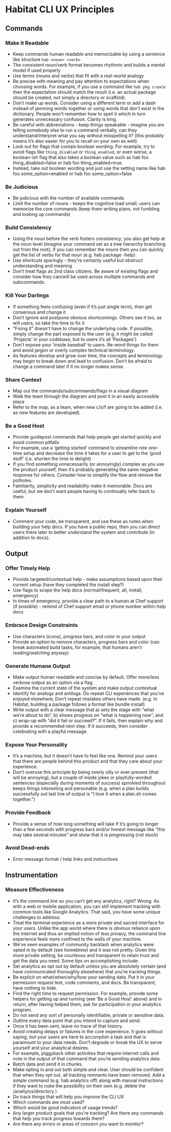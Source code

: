 # Habitat CLI UX Principles

## Commands

### Make it Readable
- Keep commands human readable and memorizable by using a sentence like structure `hab <noun> <verb>`
- The consistent noun/verb format becomes rhythmic and builds a mental model if used properly
- Use terms (nouns and verbs) that fit with a real-world analogy
- Be precise with meaning and pay attention to expectations when choosing words. For example, if you use a command like `hab pkg create` then the expectation should match the result (i.e. an actual package should be created, not simply a directory or scaffold).
- Don’t make up words. Consider using a different term or add a dash instead of jamming words together or using words that don’t exist in the dictionary. People won’t remember how to spell it which in turn generates unnecessary confusion. Clarity is king.
- Be careful with abbreviations - keep things speakable - imagine you are telling somebody else to run a command verbally, can they understand/interpret what you say without misspelling it? (this probably means it’s also easier for you to recall on your own as well)
- Look out for flags that contain boolean wording. For example, try to avoid flags like `thing_disabled` or `thing_enabled`, or even worse, a boolean-ish flag that also takes a boolean value such as hab foo thing_disabled=false or hab foo thing_enabled=true.
 - Instead, take out boolean wording and just use the setting name like hab foo some_option=enabled or hab foo some_option=false
### Be Judicious
- Be judicious with the number of available commands
- Limit the number of nouns - keeps the cognitive load small; users can memorize the core commands (keep them writing plans, not fumbling and looking up commands)
### Build Consistency
- Using the noun before the verb fosters consistency; you also get help at the noun level (imagine your command set as a tree hierarchy branching out from the root); if you can remember the nouns then you can quickly get the list of verbs for that noun (e.g. hab package -help)
- Use shortcuts sparingly - they’re certainly useful but obstruct understanding and meaning
- Don’t treat flags as 2nd class citizens. Be aware of existing flags and consider how they can/will be used across multiple commands and subcommands.
### Kill Your Darlings
- If something feels confusing (even if it’s just single term), then get consensus and change it
- Don’t ignore and postpone obvious shortcomings. Others see it too, as will users, so take the time to fix it
- “Fixing it” doesn’t have to change the underlying code. If possible, simply change the part exposed to the user (e.g. it might be called ‘Projects’ in your codebase, but to users it’s all ‘Packages’)
- Don’t expose your ‘inside baseball’ to users. Re-word things for them and avoid jargon or overly complex technical terminology.
- As features develop and grow over time, the concepts and terminology may begin to break down and lead to confusion. Don’t be afraid to change a command later if it no longer makes sense.
### Share Context
- Map out the commands/subcommands/flags in a visual diagram
- Walk the team through the diagram and post it in an easily accessible place
- Refer to the map, as a team, when new c/s/f are going to be added (i.e. as new features are developed)
### Be a Good Host
- Provide guidepost commands that help people get started quickly and avoid common pitfalls
 - For example, use a ‘getting started’ command to streamline rote one-time setup and decrease the time it takes for a user to get to the ‘good stuff’ (i.e. shorten the time to delight)
- If you find something unnecessarily (or annoyingly) complex as you use the product yourself, then it’s probably generating the same negative response for others. Consider how to simplify the flow and remove the potholes.
- Familiarity, simplicity and readability make it memorable. Docs are useful, but we don’t want people having to continually refer back to them.
### Explain Yourself
- Comment your code, be transparent, and use these as notes when building your help docs. If you have a public repo, then you can direct users there later to better understand the system and contribute (in addition to docs).

## Output
### Offer Timely Help
- Provide targeted/contextual help - make assumptions based upon their current setup (have they completed the install step?)
- Use flags to scope the help docs (normal/frequent, all, install, emergency)
- In times of emergency, provide a clear path to a human at Chef support (if possible) - remind of Chef support email or phone number within help docs
### Embrace Design Constraints
- Use characters (icons), progress bars, and color in your output
- Provide an option to remove characters, progress bars and color (can break automated build tasks, for example, that humans aren’t reading/watching anyway)
### Generate Humane Output
- Make output human readable and concise by default. Offer more/less verbose output as an option via a flag.
- Examine the current state of the system and make output contextual
- Identify for analogs and antilogs. Do repeat CLI experiences that you’ve enjoyed elsewhere; Don’t repeat mistakes others have made. (e.g. In Habitat, building a package follows a format like bundle install)
- Write output with a clear message that a) sets the stage with “what we’re about to do”, b) shows progress on “what is happening now”, and c) wrap-up with “did it fail or succeed?”. If it fails, then explain why and provide a recommended next step. If it succeeds, then consider celebrating with a playful message.
### Expose Your Personality
- It’s a machine, but it doesn’t have to feel like one. Remind your users that there are people behind this product and that they care about your experience.
- Don’t overuse this principle by being overly silly or ever-present (that will be annoying), but a couple of inside jokes or playfully-worded sentences (especially during moments of success) sprinkled throughout keeps things interesting and personable (e.g. when a plan builds successfully out last line of output is “I love it when a plan.sh comes together.”)
### Provide Feedback
- Provide a sense of how long something will take if it’s going to longer than a few seconds with progress bars and/or honest message like “this may take several minutes” and show that it is progressing (not stuck)
### Avoid Dead-ends
- Error message format / help links and instructions

## Instrumentation
### Measure Effectiveness
- It’s the command line so you can’t get any analytics, right? Wrong. As with a web or mobile application, you can still implement tracking with common tools like Google Analytics. That said, you have some unique challenges to address:
 - Treat the terminal experience as a more private and sacred interface for your users. Unlike the app world where there is obvious reliance upon the internet and thus an implied notion of less privacy, the command line experience feels more confined to the walls of your machine.
 - We’ve seen examples of community backlash when analytics were opted in by default (see homebrew) and it was not pretty. Given this more private setting, be courteous and transparent to retain trust and get the data you need. Some tips on accomplishing include:
  - Set analytics as opt out by default unless you are absolutely certain (and have communicated thoroughly elsewhere) that you’re tracking things.
  - Be explicit on what/when/why/how your sending data. Put it in your permission request test, code comments, and docs. Be transparent; have nothing to hide.
  - Find the right time to request permission. For example, provide some helpers for getting up and running (see ‘Be a Good Host’ above) and in return, after having helped them, ask for participation in your analytics program.
  - Do not send any sort of personally identifiable, private or sensitive data.
   - Outline every data point that you intend to capture and send.
   - Once it has been sent, leave no trace of that history.
  - Avoid creating delays or failures in the core experience. It goes without saying, but your users are here to accomplish a task and that is paramount to your data needs. Don’t degrade or break the UX to serve yourself and your analytical desires.
   - For example, piggyback other activities that require internet calls and note in the output of that command that you’re sending analytics data.
   - Batch data and send it in chunks.
  - Make opting in and out both simple and clear. User should be confident that when they opt out, all tracking remnants have been removed. Add a simple command (e.g. hab analytics off) along with manual instructions if they want to nuke the possibility on their own (e.g. delete the /analtyics/directory )
- Do track things that will help you improve the CLI UX
 - Which commands are most used? 
 - Which would be good indicators of usage trends?
 - Any larger product goals that you’re tracking? Are there any commands that help you track progress towards them?
 - Are there any errors or areas of concern you want to monitor?

